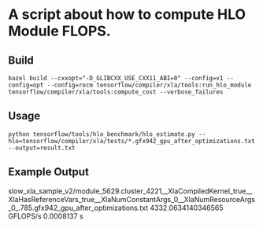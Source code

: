 # A script about how to compute HLO Module FLOPS.
## Build
```
bazel build --cxxopt="-D_GLIBCXX_USE_CXX11_ABI=0" --config=v1 --config=opt --config=rocm tensorflow/compiler/xla/tools:run_hlo_module tensorflow/compiler/xla/tools:compute_cost --verbose_failures
```

## Usage
```
python tensorflow/tools/hlo_benchmark/hlo_estimate.py --hlo=tensorflow/compiler/xla/tests/*.gfx942_gpu_after_optimizations.txt --output=result.txt
```

## Example Output
slow_xla_sample_v2/module_5629.cluster_4221__XlaCompiledKernel_true__XlaHasReferenceVars_true__XlaNumConstantArgs_0__XlaNumResourceArgs_0_.785.gfx942_gpu_after_optimizations.txt   4332.0634140346565 GFLOPS/s   0.0008137 s